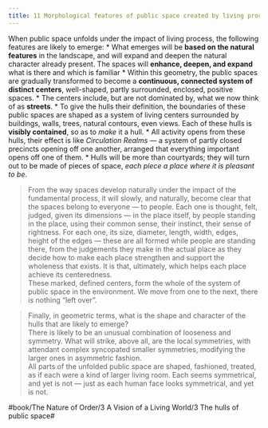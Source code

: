 ```yaml
---
title: 11 Morphological features of public space created by living processes
---
```


When public space unfolds under the impact of living process, the following features are likely to emerge:
	* What emerges will be **based on the natural features** in the landscape, and will expand and deepen the natural character already present. The spaces will **enhance, deepen, and expand** what is there and which is familiar
	* Within this geometry, the public spaces are gradually transformed to become a **continuous, connected system of distinct centers**, well-shaped, partly surrounded, enclosed, positive spaces.
	* The centers include, but are not dominated by, what we now think of as **streets**.
	* To give the hulls their definition, the boundaries of these public spaces are shaped as a system of living centers surrounded by buildings, walls, trees, natural contours, even views. Each of these hulls is **visibly contained**, so as to *make* it a hull.
	* All activity opens from these hulls, their effect is like *Circulation Realms* — a system of partly closed precincts opening off one another, arranged that everything important opens off one of them.
	* Hulls will be more than courtyards; they will turn out to be made of pieces of space, *each piece a place where it is pleasant to be*.

> From the way spaces develop naturally under the impact of the fundamental process, it will slowly, and naturally, become clear that the spaces belong to everyone — to people. Each one is thought, felt, judged, given its dimensions — in the place itself, by people standing in the place, using their common sense, their instinct, their sense of rightness. For each one, its size, diameter, length, width, edges, height of the edges — these are all formed while people are standing there, from the judgements they make in the actual place as they decide how to make each place strengthen and support the wholeness that exists. It is that, ultimately, which helps each place achieve its centeredness.  
> These marked, defined centers, form the whole of the system of public space in the environment. We move from one to the next, there is nothing “left over”.  

> Finally, in geometric terms, what is the shape and character of the hulls that are likely to emerge?  
> There is likely to be an unusual combination of looseness and symmetry. What will strike, above all, are the local symmetries, with attendant complex syncopated smaller symmetries, modifying the larger ones in asymmetric fashion.  
> All parts of the unfolded public space are shaped, fashioned, treated, as if each were a kind of larger living room. Each seems symmetrical, and yet is not — just as each human face looks symmetrical, and yet is not.  

#book/The Nature of Order/3 A Vision of a Living World/3 The hulls of public space#